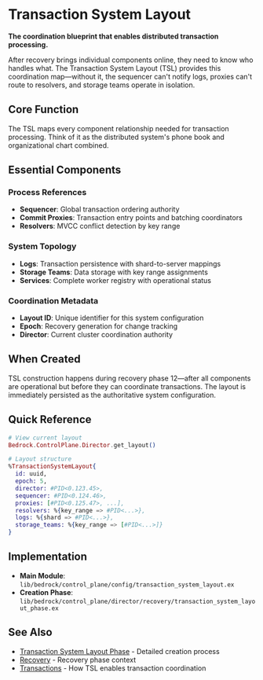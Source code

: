 # Transaction System Layout

**The coordination blueprint that enables distributed transaction processing.**

After recovery brings individual components online, they need to know who handles what. The Transaction System Layout (TSL) provides this coordination map—without it, the sequencer can't notify logs, proxies can't route to resolvers, and storage teams operate in isolation.

## Core Function

The TSL maps every component relationship needed for transaction processing. Think of it as the distributed system's phone book and organizational chart combined.

## Essential Components

### Process References

- **Sequencer**: Global transaction ordering authority
- **Commit Proxies**: Transaction entry points and batching coordinators  
- **Resolvers**: MVCC conflict detection by key range

### System Topology

- **Logs**: Transaction persistence with shard-to-server mappings
- **Storage Teams**: Data storage with key range assignments
- **Services**: Complete worker registry with operational status

### Coordination Metadata

- **Layout ID**: Unique identifier for this system configuration
- **Epoch**: Recovery generation for change tracking
- **Director**: Current cluster coordination authority

## When Created

TSL construction happens during recovery phase 12—after all components are operational but before they can coordinate transactions. The layout is immediately persisted as the authoritative system configuration.

## Quick Reference

```elixir
# View current layout
Bedrock.ControlPlane.Director.get_layout()

# Layout structure
%TransactionSystemLayout{
  id: uuid,
  epoch: 5,
  director: #PID<0.123.45>,
  sequencer: #PID<0.124.46>,
  proxies: [#PID<0.125.47>, ...],
  resolvers: %{key_range => #PID<...>},
  logs: %{shard => #PID<...>}, 
  storage_teams: %{key_range => [#PID<...>]}
}
```

## Implementation

- **Main Module**: `lib/bedrock/control_plane/config/transaction_system_layout.ex`
- **Creation Phase**: `lib/bedrock/control_plane/director/recovery/transaction_system_layout_phase.ex`

## See Also

- [Transaction System Layout Phase](recovery/transaction-system-layout.md) - Detailed creation process
- [Recovery](recovery.md) - Recovery phase context  
- [Transactions](transactions.md) - How TSL enables transaction coordination
